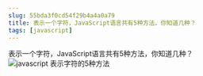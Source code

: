 ```yaml
---
slug: 55bda3f0cd54f29b4a4a0a79
title: 表示一个字符，JavaScript语言共有5种方法，你知道几种？
tags: [javascript]
---
```


表示一个字符，JavaScript语言共有5种方法，你知道几种？
 ![javascript 表示字符的5种方法](https://static.gaoqixhb.com/Fu54DHD5sA12K26uwGZRdtXmeyW9)
